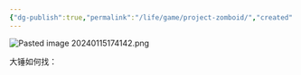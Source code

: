 ```yaml
---
{"dg-publish":true,"permalink":"/life/game/project-zomboid/","created":"2024-04-10T17:36:40.000+08:00","updated":"2024-04-10T17:36:40.000+08:00"}
---
```



![Pasted image 20240115174142.png](/img/user/attachments/Pasted%20image%2020240115174142.png)

大锤如何找：
